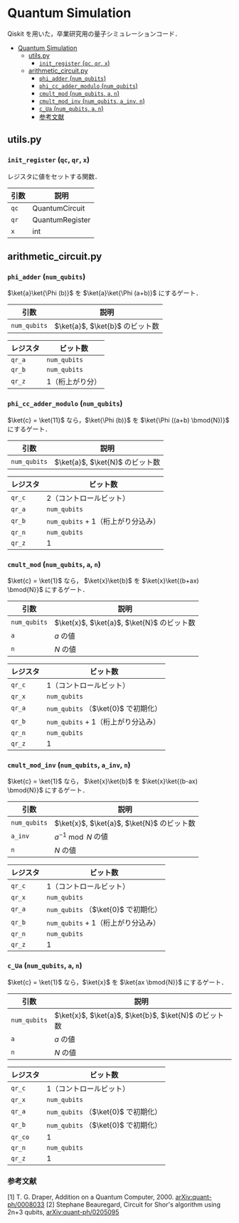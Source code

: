 # Quantum Simulation

Qiskit を用いた，卒業研究用の量子シミュレーションコード．

<!-- @import "[TOC]" {cmd="toc" depthFrom=1 depthTo=6 orderedList=false} -->

<!-- code_chunk_output -->

- [Quantum Simulation](#quantum-simulation)
  - [utils.py](#utilspy)
    - [`init_register` (`qc`, `qr`, `x`)](#init_register-qc-qr-x)
  - [arithmetic_circuit.py](#arithmetic_circuitpy)
    - [`phi_adder` (`num_qubits`)](#phi_adder-num_qubits)
    - [`phi_cc_adder_modulo` (`num_qubits`)](#phi_cc_adder_modulo-num_qubits)
    - [`cmult_mod` (`num_qubits`, `a`, `n`)](#cmult_mod-num_qubits-a-n)
    - [`cmult_mod_inv` (`num_qubits`, `a_inv`, `n`)](#cmult_mod_inv-num_qubits-a_inv-n)
    - [`c_Ua` (`num_qubits`, `a`, `n`)](#c_ua-num_qubits-a-n)
    - [参考文献](#参考文献)

<!-- /code_chunk_output -->

## utils.py

### `init_register` (`qc`, `qr`, `x`)

レジスタに値をセットする関数．

| 引数 | 説明 |
| ---- | ---- |
| `qc` | QuantumCircuit |
| `qr` | QuantumRegister |
| `x` | int |

## arithmetic_circuit.py

### `phi_adder` (`num_qubits`)

$\ket{a}\ket{\Phi (b)}$ を $\ket{a}\ket{\Phi (a+b)}$ にするゲート．

| 引数 | 説明 |
| ---- | ---- |
| `num_qubits` | $\ket{a}$, $\ket{b}$ のビット数 |

| レジスタ | ビット数 |
| ---- | ---- |
| `qr_a` | `num_qubits` |
| `qr_b` | `num_qubits` |
| `qr_z` | 1（桁上がり分）|

### `phi_cc_adder_modulo` (`num_qubits`)

$\ket{c} = \ket{11}$ なら，$\ket{\Phi (b)}$ を $\ket{\Phi ((a+b) \bmod{N})}$ にするゲート．

| 引数 | 説明 |
| ---- | ---- |
| `num_qubits` | $\ket{a}$, $\ket{N}$ のビット数 |

| レジスタ | ビット数 |
| ---- | ---- |
| `qr_c` | 2（コントロールビット）|
| `qr_a` | `num_qubits` |
| `qr_b` | `num_qubits` + 1（桁上がり分込み）|
| `qr_n` | `num_qubits` |
| `qr_z` | 1 |

### `cmult_mod` (`num_qubits`, `a`, `n`)

$\ket{c} = \ket{1}$ なら， $\ket{x}\ket{b}$ を $\ket{x}\ket{(b+ax) \bmod{N}}$ にするゲート．

| 引数 | 説明 |
| ---- | ---- |
| `num_qubits` | $\ket{x}$, $\ket{a}$, $\ket{N}$ のビット数 |
| `a` | $a$ の値 |
| `n` | $N$ の値 |

| レジスタ | ビット数 |
| ---- | ---- |
| `qr_c` | 1（コントロールビット）|
| `qr_x` | `num_qubits` |
| `qr_a` | `num_qubits` （$\ket{0}$ で初期化） |
| `qr_b` | `num_qubits` + 1（桁上がり分込み）|
| `qr_n` | `num_qubits` |
| `qr_z` | 1 |

### `cmult_mod_inv` (`num_qubits`, `a_inv`, `n`)

$\ket{c} = \ket{1}$ なら， $\ket{x}\ket{b}$ を $\ket{x}\ket{(b-ax) \bmod{N}}$ にするゲート．

| 引数 | 説明 |
| ---- | ---- |
| `num_qubits` | $\ket{x}$, $\ket{a}$, $\ket{N}$ のビット数 |
| `a_inv` | $a^{-1} \bmod{N}$ の値 |
| `n` | $N$ の値 |

| レジスタ | ビット数 |
| ---- | ---- |
| `qr_c` | 1（コントロールビット）|
| `qr_x` | `num_qubits` |
| `qr_a` | `num_qubits` （$\ket{0}$ で初期化） |
| `qr_b` | `num_qubits` + 1（桁上がり分込み）|
| `qr_n` | `num_qubits` |
| `qr_z` | 1 |

### `c_Ua` (`num_qubits`, `a`, `n`)

$\ket{c} = \ket{1}$ なら，$\ket{x}$ を $\ket{ax \bmod{N}}$ にするゲート．

| 引数 | 説明 |
| ---- | ---- |
| `num_qubits` | $\ket{x}$, $\ket{a}$, $\ket{b}$, $\ket{N}$ のビット数 |
| `a` | $a$ の値 |
| `n` | $N$ の値 |

| レジスタ | ビット数 |
| ---- | ---- |
| `qr_c` | 1（コントロールビット）|
| `qr_x` | `num_qubits` |
| `qr_a` | `num_qubits` （$\ket{0}$ で初期化）|
| `qr_b` | `num_qubits` （$\ket{0}$ で初期化）|
| `qr_co`| 1 |
| `qr_n` | `num_qubits` |
| `qr_z` | 1 |

### 参考文献

[1] T. G. Draper, Addition on a Quantum Computer, 2000. [arXiv:quant-ph/0008033](https://arxiv.org/pdf/quant-ph/0008033.pdf)
[2] Stephane Beauregard, Circuit for Shor's algorithm using 2n+3 qubits, [arXiv:quant-ph/0205095](https://arxiv.org/abs/quant-ph/0205095)
